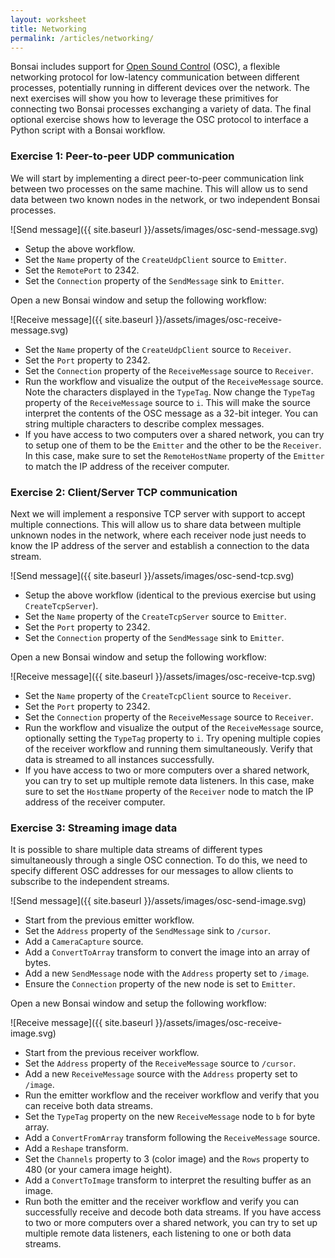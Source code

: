 ```yaml
---
layout: worksheet
title: Networking
permalink: /articles/networking/
---
```


Bonsai includes support for [Open Sound Control](https://opensoundcontrol.stanford.edu/spec-1_0.html) (OSC), a flexible networking protocol for low-latency communication between different processes, potentially running in different devices over the network. The next exercises will show you how to leverage these primitives for connecting two Bonsai processes exchanging a variety of data. The final optional exercise shows how to leverage the OSC protocol to interface a Python script with a Bonsai workflow.

### **Exercise 1:** Peer-to-peer UDP communication

We will start by implementing a direct peer-to-peer communication link between two processes on the same machine. This will allow us to send data between two known nodes in the network, or two independent Bonsai processes.

![Send message]({{ site.baseurl }}/assets/images/osc-send-message.svg)

- Setup the above workflow.
- Set the `Name` property of the `CreateUdpClient` source to `Emitter`.
- Set the `RemotePort` to 2342.
- Set the `Connection` property of the `SendMessage` sink to `Emitter`.

Open a new Bonsai window and setup the following workflow:

![Receive message]({{ site.baseurl }}/assets/images/osc-receive-message.svg)

- Set the `Name` property of the `CreateUdpClient` source to `Receiver`.
- Set the `Port` property to 2342.
- Set the `Connection` property of the `ReceiveMessage` source to `Receiver`.
- Run the workflow and visualize the output of the `ReceiveMessage` source. Note the characters displayed in the `TypeTag`. Now change the `TypeTag` property of the `ReceiveMessage` source to `i`. This will make the source interpret the contents of the OSC message as a 32-bit integer. You can string multiple characters to describe complex messages.
- If you have access to two computers over a shared network, you can try to setup one of them to be the `Emitter` and the other to be the `Receiver`. In this case, make sure to set the `RemoteHostName` property of the `Emitter` to match the IP address of the receiver computer.

### **Exercise 2:** Client/Server TCP communication

Next we will implement a responsive TCP server with support to accept multiple connections. This will allow us to share data between multiple unknown nodes in the network, where each receiver node just needs to know the IP address of the server and establish a connection to the data stream.

![Send message]({{ site.baseurl }}/assets/images/osc-send-tcp.svg)

- Setup the above workflow (identical to the previous exercise but using `CreateTcpServer`).
- Set the `Name` property of the `CreateTcpServer` source to `Emitter`.
- Set the `Port` property to 2342.
- Set the `Connection` property of the `SendMessage` sink to `Emitter`.

Open a new Bonsai window and setup the following workflow:

![Receive message]({{ site.baseurl }}/assets/images/osc-receive-tcp.svg)

- Set the `Name` property of the `CreateTcpClient` source to `Receiver`.
- Set the `Port` property to 2342.
- Set the `Connection` property of the `ReceiveMessage` source to `Receiver`.
- Run the workflow and visualize the output of the `ReceiveMessage` source, optionally setting the `TypeTag` property to `i`. Try opening multiple copies of the receiver workflow and running them simultaneously. Verify that data is streamed to all instances successfully.
- If you have access to two or more computers over a shared network, you can try to set up multiple remote data listeners. In this case, make sure to set the `HostName` property of the `Receiver` node to match the IP address of the receiver computer.

### **Exercise 3:** Streaming image data

It is possible to share multiple data streams of different types simultaneously through a single OSC connection. To do this, we need to specify different OSC addresses for our messages to allow clients to subscribe to the independent streams.

![Send message]({{ site.baseurl }}/assets/images/osc-send-image.svg)

- Start from the previous emitter workflow.
- Set the `Address` property of the `SendMessage` sink to `/cursor`.
- Add a `CameraCapture` source.
- Add a `ConvertToArray` transform to convert the image into an array of bytes.
- Add a new `SendMessage` node with the `Address` property set to `/image`.
- Ensure the `Connection` property of the new node is set to `Emitter`.

Open a new Bonsai window and setup the following workflow:

![Receive message]({{ site.baseurl }}/assets/images/osc-receive-image.svg)

- Start from the previous receiver workflow.
- Set the `Address` property of the `ReceiveMessage` source to `/cursor`.
- Add a new `ReceiveMessage` source with the `Address` property set to `/image`.
- Run the emitter workflow and the receiver workflow and verify that you can receive both data streams.
- Set the `TypeTag` property on the new `ReceiveMessage` node to `b` for byte array.
- Add a `ConvertFromArray` transform following the `ReceiveMessage` source.
- Add a `Reshape` transform.
- Set the `Channels` property to 3 (color image) and the `Rows` property to 480 (or your camera image height).
- Add a `ConvertToImage` transform to interpret the resulting buffer as an image.
- Run both the emitter and the receiver workflow and verify you can successfully receive and decode both data streams. If you have access to two or more computers over a shared network, you can try to set up multiple remote data listeners, each listening to one or both data streams.
